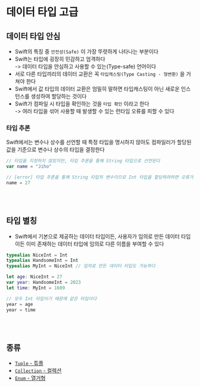 # 데이터 타입 고급

## 데이터 타입 안심
- Swift의 특징 중 `안전성(Safe)` 이 가장 뚜렷하게 나타나는 부분이다
- Swift는 타입에 굉장히 민감하고 엄격하다  
  -> 데이터 타입을 안심하고 사용할 수 있는(Type-safe) 언어이다
- 서로 다른 타입끼리의 데이터 교환은 꼭 `타입캐스팅(Type Casting - 형변환)` 을 거쳐야 한다
- Swift에서 값 타입의 데이터 교환은 엄밀히 말하면 타입캐스팅이 아닌 새로운 인스턴스를 생성하여 할당하는 것이다
- Swift가 컴파일 시 타입을 확인하는 것을 `타입 확인` 이라고 한다  
  -> 여러 타입을 섞어 사용할 때 발생할 수 있는 런타임 오류를 피할 수 있다

### 타입 추론
Swift에서는 변수나 상수를 선언할 때 특정 타입을 명시하지 않아도 컴파일러가 할당된 값을 기준으로 변수나 상수의 타입을 결정한다
```swift
// 타입을 지정하지 않았지만, 타입 추론을 통해 String 타입으로 선언된다
var name = "Jiho"

// [error] 타입 추론을 통해 String 타입의 변수이므로 Int 타입을 할당하려하면 오류가 발생
name = 27
```
<br><br>

## 타입 별칭
- Swift에서 기본으로 제공하는 데이터 타입이든, 사용자가 임의로 만든 데이터 타입이든 이미 존재하는 데이터 타입에 임의로 다른 이름을 부여할 수 있다
```swift
typealias NiceInt = Int
typealias HandsomeInt = Int
typealias MyInt = NiceInt // 임의로 만든 데이터 타입도 가능하다

let age: NiceInt = 27
var year: HandsomeInt = 2023
let time: MyInt = 1609

// 모두 Int 타입이기 때문에 같은 타입이다
year = age
year = time
```
<br><br>

## 종류
- [`Tuple` - 튜플](https://github.com/jihoooo97/TIL/blob/main/Swift/데이터%20타입/2.%20고급/Tuple.md)
- [`Collection` - 컬렉션](https://github.com/jihoooo97/TIL/blob/main/Swift/데이터%20타입/2.%20고급/Collection.md)
- [`Enum` - 열거형](https://github.com/jihoooo97/TIL/blob/main/Swift/데이터%20타입/2.%20고급/Enum.md)
<br>
